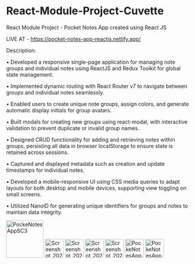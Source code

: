 # React-Module-Project-Cuvette
React Module Project - Pocket Notes App created using React JS

LIVE AT - https://pocket-notes-app-reactjs.netlify.app/

Description:

• Developed a responsive single-page application for managing note groups and individual notes using ReactJS and Redux Toolkit for global state management.

• Implemented dynamic routing with React Router v7 to navigate between groups and individual notes seamlessly.

• Enabled users to create unique note groups, assign colors, and generate automatic display initials for group avatars.

• Built modals for creating new groups using react-modal, with interactive validation to prevent duplicate or invalid group names.

• Designed CRUD functionality for adding and retrieving notes within groups, persisting all data in browser localStorage to ensure state is retained across sessions.

• Captured and displayed metadata such as creation and update timestamps for individual notes.

• Developed a mobile-responsive UI using CSS media queries to adapt layouts for both desktop and mobile devices, supporting view toggling on small screens.

• Utilized NanoID for generating unique identifiers for groups and notes to maintain data integrity.


<img src="https://github.com/user-attachments/assets/a616f662-a030-4543-9f07-a3759b5fa3b9" alt="PockeNotesAppSC3" width="100"/>

<img src="https://github.com/user-attachments/assets/f6dcf7c3-1d58-476b-aa3d-1f0cdca21744" alt="Screenshot_20250630-183338" width="50" />

<img src="https://github.com/user-attachments/assets/21c42c3c-713c-4bd2-bf64-762a88768792" alt="Screenshot_20250630-183257" width="50" />

<img src="https://github.com/user-attachments/assets/423ce418-39c2-49ac-8217-0f43b77638ec" alt="Screenshot_20250630-183215" width="50" />

<img src="https://github.com/user-attachments/assets/c927d641-454d-449c-9918-aecb80a2d186" alt="Screenshot_20250630-183346" width="50" />

<img src="https://github.com/user-attachments/assets/e816a15b-ff6c-4562-bbd5-4e67d820677e" alt="PockeNotesAppSC1" width="50" />

<img src="https://github.com/user-attachments/assets/e7f6b31a-a2aa-4143-83fe-bdf843b316f9" alt="PockeNotesAppSC2" width="50" />

